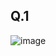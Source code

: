 ## Q.1
![image](https://user-images.githubusercontent.com/66676402/116578013-6c8f8e00-a92a-11eb-846b-8e79f3a86c62.jpg)
